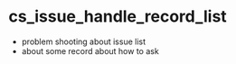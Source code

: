 # cs_issue_handle_record_list
- problem shooting about issue list
- about some record about how to ask 
